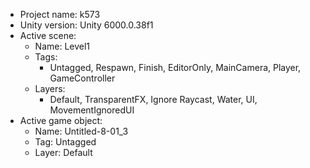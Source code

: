 <!-- UNITY CODE ASSIST INSTRUCTIONS START -->
- Project name: k573
- Unity version: Unity 6000.0.38f1
- Active scene:
  - Name: Level1
  - Tags:
    - Untagged, Respawn, Finish, EditorOnly, MainCamera, Player, GameController
  - Layers:
    - Default, TransparentFX, Ignore Raycast, Water, UI, MovementIgnoredUI
- Active game object:
  - Name: Untitled-8-01_3
  - Tag: Untagged
  - Layer: Default
<!-- UNITY CODE ASSIST INSTRUCTIONS END -->